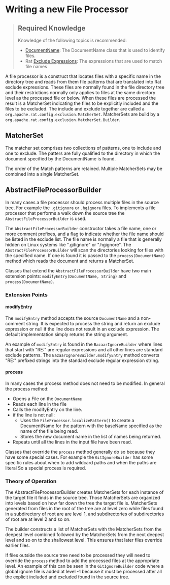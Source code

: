 <!---
 Licensed to the Apache Software Foundation (ASF) under one or more
 contributor license agreements.  See the NOTICE file distributed with
 this work for additional information regarding copyright ownership.
 The ASF licenses this file to You under the Apache License, Version 2.0
 (the "License"); you may not use this file except in compliance with
 the License.  You may obtain a copy of the License at

      http://www.apache.org/licenses/LICENSE-2.0

 Unless required by applicable law or agreed to in writing, software
 distributed under the License is distributed on an "AS IS" BASIS,
 WITHOUT WARRANTIES OR CONDITIONS OF ANY KIND, either express or implied.
 See the License for the specific language governing permissions and
 limitations under the License.
-->
# Writing a new File Processor

> ## Required Knowledge
> Knowledge of the following topics is recommended:
>  * [DocumentName](document_name.html): The DocumentName class that is used to identify files.
>  * Rat [Exclude Expressions](../exclusion_expression.html): The expressions that are used to match file names


A file processor is a construct that locates files with a specific name in the directory tree and reads from them file patterns that are translated into Rat exclude expressions. These files are normally found in the file directory tree and their restrictions normally only applies to files at the same directory level as the processed file or below.  When these files are processed the result is a MatcherSet indicating the files to be explicitly included and the files to be excluded.  The include and exclude together are called a `org.apache.rat.config.exclusion.MatcherSet`. MatcherSets are build by a `org.apache.rat.config.exclusion.MatcherSet.Builder`.

## MatcherSet

The matcher set comprises two collections of patterns, one to include and one to exclude. The patters are fully qualified to the directory in which the document specified by the DocumentName is found.

The order of the Match patterns are retained.  Multiple MatcherSets may be combined into a single MatcherSet.

## AbstractFileProcessorBuilder
In many cases a file processor should process multiple files in the source tree.  For example the `.gitignore` or `.hgignore` files.  To implements a file processor that performs a walk down the source tree the `AbstractFileProcessorBuilder` is used.

The `AbstractFileProcessorBuilder` constructor takes a file name, one or more comment prefixes, and a flag to indicate whether the file name should be listed in the exclude list.  The file name is normally a file that is generally hidden on Linux systems like ".gitignore" or ".hgignore".  The `AbstractFileProcessorBuilder` will scan the directories looking for files with the specified name.  If one is found it is passed to the `process(DocumentName)` method which reads the document and returns a MatcherSet.

Classes that extend the `AbstractFileProcessorBuilder` have two main extension points: `modifyEntry(DocumentName, String)` and `process(DocumentName)`. 

### Extension Points
#### modifyEntry

The `modifyEntry` method accepts the source `DocumentName` and a non-comment string.  It is expected to process the string and return an exclude expression or null if the line does not result in an exclude expression.  The default implementation simply returns the string argument.

An example of `modifyEntry` is found in the `BazaarIgnoreBuilder` where lines that start with "RE:" are regular expressions and all other lines are standard exclude patterns.  The `BazaarIgnoreBuilder.modifyEntry` method converts "RE:" prefixed strings into the standard exclude regular expression string.

#### process

In many cases the process method does not need to be modified.  In general the process method:
 * Opens a File on the `DocumentName`
 * Reads each line in the file
 * Calls the modifyEntry on the line.
 * if the line is not null:
   * Uses the `FileProcessor.localizePattern()` to create a DocumentName for the pattern with the baseName specified as the name of the file being read.
   * Stores the new document name in the list of names being returned.
 * Repeats until all the lines in the input file have been read.
 
Classes that override the `process` method generally do so because they have some special cases.  For example the `GitIgnoreBuilder` has some specific rules about when to add wildcard paths and when the paths are literal  So a special process is required.

### Theory of Operation

The AbstractFileProcessorBuilder creates MatcherSets for each instance of the target file it finds in the source tree.  Those MatcherSets are organized into levels based on how far down the tree the target file is.  MatcherSets generated from files in the root of the tree are at level zero while files found in a subdirectory of root are are level 1, and subdirectories of subdirectories of root are at level 2 and so on.

The builder constructs a list of MatcherSets with the MatcherSets from the deepest level combined followed by the MatcherSets from the next deepest level and so on to the shallowest level.  This ensures that later files override earlier files.

If files outside the source tree need to be processed they will need to override the `process` method to add the processed files at the appropriate level.  An example of this can be seen in the `GitIgnoreBuilder` code where a global ignore file is added at level -1 because it must be processed after all the explicit included and excluded found in the source tree.

